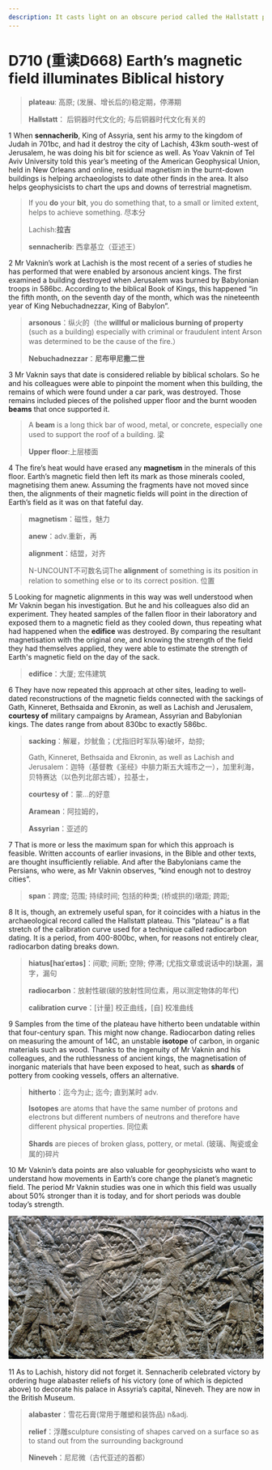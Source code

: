 ```yaml
---
description: It casts light on an obscure period called the Hallstatt plateau
---
```


# D710 (重读D668) Earth’s magnetic field illuminates Biblical history
> **plateau**: 高原; (发展、增长后的)稳定期，停滞期
 > 
> **Hallstatt**： 后铜器时代文化的; 与后铜器时代文化有关的
 > 

1 When **sennacherib**, King of Assyria, sent his army to the kingdom of Judah in 701bc, and had it destroy the city of Lachish, 43km south-west of Jerusalem, he was doing his bit for science as well. As Yoav Vaknin of Tel Aviv University told this year’s meeting of the American Geophysical Union, held in New Orleans and online, residual magnetism in the burnt-down buildings is helping archaeologists to date other finds in the area. It also helps geophysicists to chart the ups and downs of terrestrial magnetism.

> If you **do** your **bit**, you do something that, to a small or limited extent, helps to achieve something. 尽本分
>
> Lachish:**拉吉**
>
> **sennacherib**: 西拿基立（亚述王）
>

2 Mr Vaknin’s work at Lachish is the most recent of a series of studies he has performed that were enabled by arsonous ancient kings. The first examined a building destroyed when Jerusalem was burned by Babylonian troops in 586bc. According to the biblical Book of Kings, this happened “in the fifth month, on the seventh day of the month, which was the nineteenth year of King Nebuchadnezzar, King of Babylon”.

> **arsonous**：纵火的（the **willful or malicious burning of property** (such as a building) especially with criminal or fraudulent intent Arson was determined to be the cause of the fire.）
>
> **Nebuchadnezzar**：**尼布甲尼撒二世**
>

3 Mr Vaknin says that date is considered reliable by biblical scholars. So he and his colleagues were able to pinpoint the moment when this building, the remains of which were found under a car park, was destroyed. Those remains included pieces of the polished upper floor and the burnt wooden **beams** that once supported it.

> A **beam** is a long thick bar of wood, metal, or concrete, especially one used to support the roof of a building. 梁
>
> **Upper floor**:上层楼面
>

4 The fire’s heat would have erased any **magnetism** in the minerals of this floor. Earth’s magnetic field then left its mark as those minerals cooled, magnetising them anew. Assuming the fragments have not moved since then, the alignments of their magnetic fields will point in the direction of Earth’s field as it was on that fateful day.

> **magnetism**：磁性，魅力
>
> **anew**：adv.重新，再
>
> **alignment**：结盟，对齐
>
> N-UNCOUNT不可数名词The **alignment** of something is its position in relation to something else or to its correct position. 位置
>

5 Looking for magnetic alignments in this way was well understood when Mr Vaknin began his investigation. But he and his colleagues also did an experiment. They heated samples of the fallen floor in their laboratory and exposed them to a magnetic field as they cooled down, thus repeating what had happened when the **edifice** was destroyed. By comparing the resultant magnetisation with the original one, and knowing the strength of the field they had themselves applied, they were able to estimate the strength of Earth's magnetic field on the day of the sack.

> **edifice**：大厦; 宏伟建筑
>

6 They have now repeated this approach at other sites, leading to well-dated reconstructions of the magnetic fields connected with the sackings of Gath, Kinneret, Bethsaida and Ekronin, as well as Lachish and Jerusalem, **courtesy of** military campaigns by Aramean, Assyrian and Babylonian kings. The dates range from about 830bc to exactly 586bc.

> **sacking**：解雇，炒鱿鱼；(尤指旧时军队等)破坏，劫掠;
>
> Gath, Kinneret, Bethsaida and Ekronin, as well as Lachish and Jerusalem：迦特（基督教《圣经》中腓力斯五大城市之一），加里利海，贝特赛达（以色列北部古城），拉基士，
>
> **courtesy of**：蒙…的好意
>
> **Aramean**：阿拉姆的，
>
> **Assyrian**：亚述的
>

7 That is more or less the maximum span for which this approach is feasible. Written accounts of earlier invasions, in the Bible and other texts, are thought insufficiently reliable. And after the Babylonians came the Persians, who were, as Mr Vaknin observes, “kind enough not to destroy cities”.

> **span**：跨度; 范围; 持续时间; 包括的种类; (桥或拱的)墩距; 跨距;
>

8 It is, though, an extremely useful span, for it coincides with a hiatus in the archaeological record called the Hallstatt plateau. This “plateau” is a flat stretch of the calibration curve used for a technique called radiocarbon dating. It is a period, from 400-800bc, when, for reasons not entirely clear, radiocarbon dating breaks down.

> **hiatus[haɪˈeɪtəs]**：间歇; 间断; 空隙; 停滞; (尤指文章或说话中的)缺漏，漏字，漏句
>
> **radiocarbon**：放射性碳(碳的放射性同位素，用以测定物体的年代)
>
> **calibration curve**：[计量] 校正曲线，[自] 校准曲线
>

9 Samples from the time of the plateau have hitherto been undatable within that four-century span. This might now change. Radiocarbon dating relies on measuring the amount of 14C, an unstable **isotope** of carbon, in organic materials such as wood. Thanks to the ingenuity of Mr Vaknin and his colleagues, and the ruthlessness of ancient kings, the magnetisation of inorganic materials that have been exposed to heat, such as **shards** of pottery from cooking vessels, offers an alternative.

> **hitherto**：迄今为止; 迄今; 直到某时 adv.
>
> **Isotopes** are atoms that have the same number of protons and electrons but different numbers of neutrons and therefore have different physical properties. 同位素
>
> **Shards** are pieces of broken glass, pottery, or metal. (玻璃、陶瓷或金属的)碎片
>

10 Mr Vaknin’s data points are also valuable for geophysicists who want to understand how movements in Earth’s core change the planet’s magnetic field. The period Mr Vaknin studies was one in which this field was usually about 50% stronger than it is today, and for short periods was double today’s strength.

![](./img/boxcn69kLLvZZBouRNRMjhrIrRd.png)

11 As to Lachish, history did not forget it. Sennacherib celebrated victory by ordering huge alabaster reliefs of his victory (one of which is depicted above) to decorate his palace in Assyria’s capital, Nineveh. They are now in the British Museum.

> **alabaster**：雪花石膏(常用于雕塑和装饰品) n&adj.
>
> **relief**：浮雕sculpture consisting of shapes carved on a surface so as to stand out from the surrounding background
>
> **Nineveh**：尼尼微（古代亚述的首都）
>

